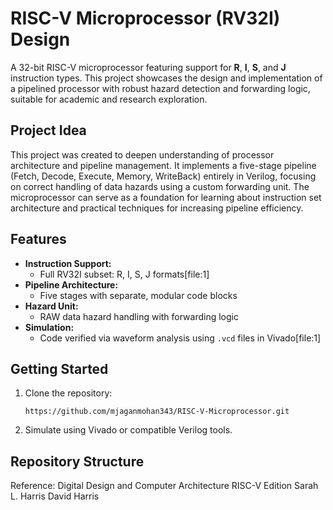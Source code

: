 # RISC-V Microprocessor (RV32I) Design

A 32-bit RISC-V microprocessor featuring support for **R**, **I**, **S**, and **J** instruction types. This project showcases the design and implementation of a pipelined processor with robust hazard detection and forwarding logic, suitable for academic and research exploration.

## Project Idea

This project was created to deepen understanding of processor architecture and pipeline management. It implements a five-stage pipeline (Fetch, Decode, Execute, Memory, WriteBack) entirely in Verilog, focusing on correct handling of data hazards using a custom forwarding unit. The microprocessor can serve as a foundation for learning about instruction set architecture and practical techniques for increasing pipeline efficiency.

## Features

- **Instruction Support:**  
  - Full RV32I subset: R, I, S, J formats[file:1]
- **Pipeline Architecture:**  
  - Five stages with separate, modular code blocks
- **Hazard Unit:**  
  - RAW data hazard handling with forwarding logic
- **Simulation:**  
  - Code verified via waveform analysis using `.vcd` files in Vivado[file:1]

## Getting Started

1. Clone the repository:
    ```
   https://github.com/mjaganmohan343/RISC-V-Microprocessor.git
    ```
2. Simulate using Vivado or compatible Verilog tools.

## Repository Structure




Reference: Digital Design and Computer Architecture RISC-V Edition Sarah L. Harris David Harris
